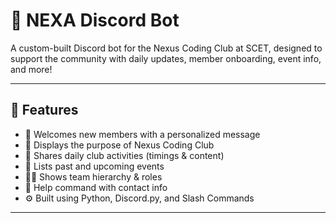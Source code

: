 # 🤖 NEXA Discord Bot

A custom-built Discord bot for the Nexus Coding Club at SCET, designed to support the community with daily updates, member onboarding, event info, and more!

---

## 🚀 Features

- 🙌 Welcomes new members with a personalized message
- 🎯 Displays the purpose of Nexus Coding Club
- 📅 Shares daily club activities (timings & content)
- 🎉 Lists past and upcoming events
- 🧑‍💻 Shows team hierarchy & roles
- 🤝 Help command with contact info
- ⚙️ Built using Python, Discord.py, and Slash Commands

---
